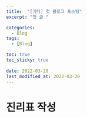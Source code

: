 ```yaml
---
title:  "[기타] 첫 블로그 포스팅"
excerpt: "첫 글 "

categories:
  - Blog
tags:
  - [Blog]

toc: true
toc_sticky: true
 
date: 2022-03-20
last_modified_at: 2022-03-20
---
```

# 진리표 작성

  